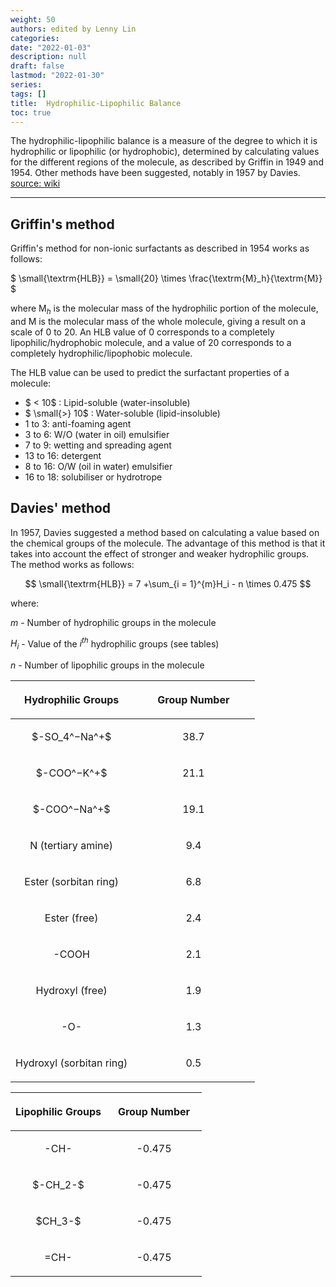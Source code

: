 ```yaml
---
weight: 50
authors: edited by Lenny Lin
categories: 
date: "2022-01-03"
description: null
draft: false
lastmod: "2022-01-30"
series: 
tags: []
title:  Hydrophilic-Lipophilic Balance 
toc: true
---
```


The hydrophilic-lipophilic balance is a measure of the degree to which it is hydrophilic or lipophilic (or hydrophobic), determined by calculating values for the different regions of the molecule, as described by Griffin in 1949 and 1954. Other methods have been suggested, notably in 1957 by Davies. [source: wiki](https://en.wikipedia.org/wiki/Hydrophilic-lipophilic_balance)

<!--more-->
---

## Griffin's method

Griffin's method for non-ionic surfactants as described in 1954 works as follows: 

$
\small{\textrm{HLB}} = \small{20} \times \frac{\textrm{M}_h}{\textrm{M}}
$

where $\textrm{M}_h$ is the molecular mass of the hydrophilic portion of the molecule, and M is the molecular mass of the whole molecule, giving a result on a scale of 0 to 20. An HLB value of 0 corresponds to a completely lipophilic/hydrophobic molecule, and a value of 20 corresponds to a completely hydrophilic/lipophobic molecule.

The HLB value can be used to predict the surfactant properties of a molecule:

* $ < 10$ : Lipid-soluble (water-insoluble)
* $ \small{>} 10$ : Water-soluble (lipid-insoluble)  
* 1 to 3: anti-foaming agent  
* 3 to 6: W/O (water in oil) emulsifier  
* 7 to 9: wetting and spreading agent  
* 13 to 16: detergent  
* 8 to 16: O/W (oil in water) emulsifier  
* 16 to 18: solubiliser or hydrotrope  


## Davies' method

In 1957, Davies suggested a method based on calculating a value based on the chemical groups of the molecule. The advantage of this method is that it takes into account the effect of stronger and weaker hydrophilic groups. The method works as follows:  

$$
\small{\textrm{HLB}} = 7 +\sum_{i = 1}^{m}H_i - n \times 0.475
$$

where:

${\displaystyle m}$ - Number of hydrophilic groups in the molecule

${\displaystyle H_{i}}$ - Value of the ${\displaystyle i}^{th}$ hydrophilic groups (see tables)

${\displaystyle n}$ - Number of lipophilic groups in the molecule 

<table style="width:100%;">
<colgroup><col style="width: 50%" /><col style="width: 50%" />
</colgroup>
<thead>
  <tr style="text-align: center; vertical-align: middle;" class="header">
    <th><p>Hydrophilic Groups</p></th>
    <th><p>Group Number</p></th>
  </tr>
</thead>
<tbody style="text-align: center; vertical-align: middle;">
  <tr class="odd">
    <td><p>$-SO_4^−Na^+$
    </p></td>
    <td><p>38.7
    </p></td>
  </tr>
  <tr class="even">
    <td><p>$-COO^−K^+$
    </p></td>
    <td><p> 21.1
    </p></td>
  </tr>
  <tr class="odd">
    <td><p>$-COO^−Na^+$
    </p></td>
    <td><p>19.1
    </p></td>
  </tr>
  <tr class="even">
    <td><p>N (tertiary amine)
    </p></td>
    <td><p> 9.4
    </p></td>
  </tr>
  <tr class="odd">
    <td><p>Ester (sorbitan ring)
    </p></td>
    <td><p>6.8
    </p></td>
  </tr>
  <tr class="even">
    <td><p>Ester (free)
    </p></td>
    <td><p> 2.4
    </p></td>
  </tr>
  <tr class="odd">
    <td><p>-COOH
    </p></td>
    <td><p>2.1
    </p></td>
  </tr>
  <tr class="even">
    <td><p>Hydroxyl (free)
    </p></td>
    <td><p> 1.9
    </p></td>
  </tr>
  <tr class="odd">
    <td><p>-O-
    </p></td>
    <td><p>1.3
    </p></td>
  </tr>
  <tr class="even">
    <td><p>Hydroxyl (sorbitan ring)
    </p></td>
    <td><p> 0.5
    </p></td>
  </tr>  
  </tbody>
</table>


<table style="width:100%;">
<colgroup><col style="width: 50%" /><col style="width: 50%" />
</colgroup>
<thead>
  <tr style="text-align: center; vertical-align: middle;" class="header">
    <th><p>Lipophilic  Groups</p></th>
    <th><p>Group Number</p></th>
  </tr>
</thead>
<tbody style="text-align: center; vertical-align: middle;">
  <tr class="odd">
    <td><p>-CH-
    </p></td>
    <td><p> -0.475
    </p></td>
  </tr>
  <tr class="even">
    <td><p>$-CH_2-$
    </p></td>
    <td><p> -0.475
    </p></td>
  </tr>
  <tr class="odd">
    <td><p> $CH_3-$
    </p></td>
    <td><p> -0.475
    </p></td>
  </tr>
  <tr class="even">
    <td><p> =CH-
    </p></td>
    <td><p> -0.475
    </p></td>
  </tr>  
  </tbody>
</table>